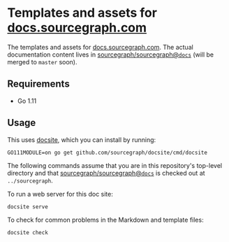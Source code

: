 # Templates and assets for [docs.sourcegraph.com](https://docs.sourcegraph.com)

The templates and assets for [docs.sourcegraph.com](https://docs.sourcegraph.com). The actual documentation content lives in [sourcegraph/sourcegraph@`docs`](https://github.com/sourcegraph/sourcegraph/tree/docs/doc) (will be merged to `master` soon).

## Requirements

- Go 1.11

## Usage

This uses [docsite](https://github.com/sourcegraph/docsite), which you can install by running:

```shell
GO111MODULE=on go get github.com/sourcegraph/docsite/cmd/docsite
```

The following commands assume that you are in this repository's top-level directory and that [sourcegraph/sourcegraph@`docs`](https://github.com/sourcegraph/sourcegraph/tree/docs) is checked out at `../sourcegraph`.

To run a web server for this doc site:

```shell
docsite serve
```

To check for common problems in the Markdown and template files:

```shell
docsite check
```
